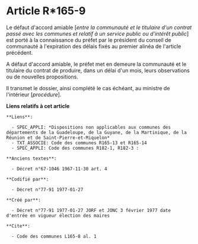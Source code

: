 # Article R*165-9

Le défaut d'accord amiable [*entre la communauté et le titulaire d'un contrat passé avec les communes et relatif à un service
public ou d'intérêt public*] est porté à la connaissance du préfet par le président du conseil de communauté à l'expiration
des délais fixés au premier alinéa de l'article précédent.

A défaut d'accord amiable, le préfet met en demeure la communauté et le titulaire du contrat de produire, dans un délai d'un
mois, leurs observations ou de nouvelles propositions.

Il transmet le dossier, ainsi complété le cas échéant, au ministre de l'intérieur [*procédure*].

**Liens relatifs à cet article**

	**Liens**:

	  - SPEC_APPLI: *Dispositions non applicables aux communes des départements de la Guadeloupe, de la Guyane, de la Martinique, de la Réunion et de Saint-Pierre-et-Miquelon*
	  - TXT_ASSOCIE: Code des communes R165-13 et R165-14
	  - SPEC_APPLI: Code des communes R182-1, R182-3 :

	**Anciens textes**:

	  - Décret n°67-1046 1967-11-30 art. 4

	**Codifié par**:

	  - Décret n°77-91 1977-01-27

	**Créé par**:

	  - Décret n°77-91 1977-01-27 JORF et JONC 3 février 1977 date d'entrée en vigueur élection des maires

	**Cite**:

	  - Code des communes L165-8 al. 1
